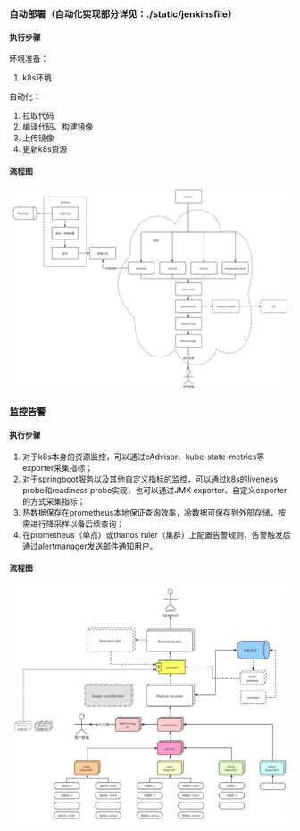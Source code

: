 ### 自动部署（自动化实现部分详见：./static/jenkinsfile）
#### 执行步骤
环境准备：
1. k8s环境

自动化：
1. 拉取代码
2. 编译代码、构建镜像
3. 上传镜像
3. 更新k8s资源

#### 流程图
![自动部署-流程图](./static/自动部署-流程图.png)

### 监控告警
#### 执行步骤
1. 对于k8s本身的资源监控，可以通过cAdvisor、kube-state-metrics等exporter采集指标；
2. 对于springboot服务以及其他自定义指标的监控，可以通过k8s的liveness probe和readiness probe实现，也可以通过JMX exporter、自定义exporter的方式采集指标；
3. 热数据保存在prometheus本地保证查询效率，冷数据可保存到外部存储，按需进行降采样以备后续查询；
3. 在prometheus（单点）或thanos ruler（集群）上配置告警规则，告警触发后通过alertmanager发送邮件通知用户。

#### 流程图
![监控告警-流程图](./static/监控告警-流程图.png)
